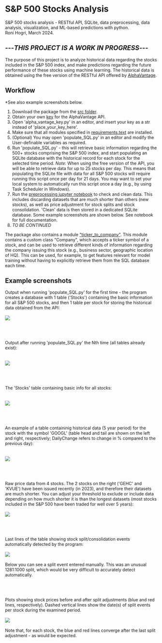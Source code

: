 # S&P 500 Stocks Analysis
S&amp;P 500 stocks analysis - RESTful API, SQLite, data preprocessing, data analysis, visualization, and ML-based predictions with python.  
Roni Hogri, March 2024.  

  
## ---*THIS PROJECT IS A WORK IN PROGRESS*---

  
The purpose of this project is to analyze historical data regarding the stocks included in the S&P 500 index, and make predictions regarding the future performance of these stocks using machine learning. The historical data is obtained using the free version of the RESTful API offered by [AlphaVantage](https://www.alphavantage.co/).  

  
## Workflow
*See also example screenshots below.
1. Download the package from the [src folder](https://github.com/ronihogri/S-P-500-Stocks-Analysis/blob/main/src/).
2. Obtain your own [key](https://www.alphavantage.co/support/#api-key) for the AlphaVantage API. 
3. Open 'alpha_vantage_key.py' in an editor, and insert your key as a str instead of 'place_your_key_here'.
4. Make sure that all modules specified in [requirements.text](https://github.com/ronihogri/S-P-500-Stocks-Analysis/blob/main/requirements.txt) are installed.
5. (Optional) You may open 'populate_SQL.py' in an editor and modify the User-definable variables as required.  
6. Run 'populate_SQL.py' - this will retrieve basic information regarding the 500+ stocks comprising the S&P 500 index, and start populating an SQLite database with the historical record for each stock for the selected time period. *Note*: When using the free version of the API, you will be able to retrieve data for up to 25 stocks per day. This means that populating the SQLite file with data for all S&P 500 stocks will require running this script once per day for 21 days. You may want to set your local system to automatically run this script once a day (e.g., by using Task Scheduler in Windows).
7. Run the [preprocessing jupyter notebook](https://github.com/ronihogri/S-P-500-Stocks-Analysis/blob/main/src/preprocessing.ipynb) to check and clean data. This includes discarding datasets that are much shorter than others (new stocks), as well as price adjustment for stock splits and stock consolidation. 'Clean' data is then stored in a dedicated SQLite database. Some example screenshots are shown below. See notebook for full documentation.  
8. *TO BE CONTINUED*  

The package also contains a module ["ticker_to_company"](https://github.com/ronihogri/S-P-500-Stocks-Analysis/blob/main/src/ticker_to_company.py). This module contains a custom class "Company", which accepts a ticker symbol of a stock, and can be used to retrieve different kinds of information regarding the company issuing this stock (e.g., business sector, geographic location of HQ). This can be used, for example, to get features relevant for model training without having to explicitly retrieve them from the SQL database each time. 


## Example screenshots
Output when running 'populate_SQL.py' for the first time - the program creates a database with 1 table ('Stocks') containing the basic information for all S&P 500 stocks, and then 1 table per stock for storing the historical data obtained from the API: 
<br><br>![](https://github.com/ronihogri/S-P-500-Stocks-Analysis/blob/main/images/get_symbols_and_make_tables.png)<br><br>  

  
  
  <br><br>Output after running 'populate_SQL.py' the Nth time (all tables already exist):  
<br><br>![](https://github.com/ronihogri/S-P-500-Stocks-Analysis/blob/main/images/API_requests_exceeded_2.png)<br><br>  

  
  
  <br><br>The 'Stocks' table containing basic info for all stocks:  
<br><br>![](https://github.com/ronihogri/S-P-500-Stocks-Analysis/blob/main/images/stocks_list_sql.png)<br><br>  

    
  <br><br>An example of a table containinig historical data (5 year period) for the stock with the symbol 'GOOGL' (table head and tail are shown on the left and right, respectively; DailyChange refers to change in % compared to the previous day):  
 <br><br>![](https://github.com/ronihogri/S-P-500-Stocks-Analysis/blob/main/images/example_GOOGL.png)<br><br>  

   <br><br>Raw price data from 4 stocks. The 2 stocks on the right ('GEHC' and 'KVUE') have been issued recently (in 2023), and therefore their datasets are much shorter. You can adjust your threshold to exclude or include data depending on how much shorter it is than the longest datasets (most stocks included in the S&P 500 have been traded for well over 5 years):
   <br><br>![](https://github.com/ronihogri/S-P-500-Stocks-Analysis/blob/main/images/KVUE%20GEHC%20too%20short.png)<br><br>  

  <br><br>Last lines of the table showing stock split/consolidation events automatically detected by the program:
     <br><br>![](https://github.com/ronihogri/S-P-500-Stocks-Analysis/blob/main/images/split_query2.png)<br><br>
     Below you can see a split event entered manually. This was an unusual 1281:1000 split, which would be very difficult to accurately detect automatically.<br><br>  

  <br><br>Plots showing stock prices before and after split adjustments (blue and red lines, respectively). Dashed vertical lines show the date(s) of split events per stock during the examined period. 
       <br><br>![](https://github.com/ronihogri/S-P-500-Stocks-Analysis/blob/main/images/split_adjusted_plots.png)<br><br>
       Note that, for each stock, the blue and red lines converge after the last split adjustment - as would be expected.<br><br>

